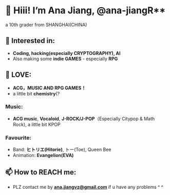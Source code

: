 # 👋 Hiii! I’m **Ana Jiang**, @ana-jiangR**

a 10th grader from SHANGHAI(CHINA)
## 👀 Interested in:
   - **Coding, hacking(especially CRYPTOGRAPHY), AI**
   - Also making some **indie GAMES** - especially **RPG**

## 💞️ LOVE: 
   - **ACG，MUSIC AND RPG GAMES！**
   - a little bit **chemistry**(?
   
   ### Music:
   - **ACG music**, **Vocaloid**, **J-ROCK/J-POP**（Especially Citypop & Math Rock), a little bit KPOP
       
   ### Favourite:
   - Band: **ヒトリエ(Hitorie)**, トー(Toe), Queen Bee
   - Animation: **Evangelion(EVA)**
       
## 📫 How to REACH me: 
   - PLZ contact me by **ana.jiangvz@gmail.com** if u have any problems ^ ^

<!---
ana-jiangR/ana-jiangR is a ✨ special ✨ repository because its `README.md` (this file) appears on your GitHub profile !. 
You can click the Preview link to take a look at your changes.
--->
